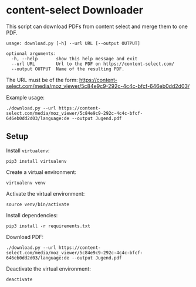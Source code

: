# content-select Downloader

This script can download PDFs from content select and merge them to one PDF.

```
usage: download.py [-h] --url URL [--output OUTPUT]

optional arguments:
  -h, --help       show this help message and exit
  --url URL        Url to the PDF on https://content-select.com/
  --output OUTPUT  Name of the resulting PDF.
```

The URL must be of the form: https://content-select.com/media/moz_viewer/5c84e9c9-292c-4c4c-bfcf-646eb0dd2d03/

Example usage:

```
./download.py --url https://content-select.com/media/moz_viewer/5c84e9c9-292c-4c4c-bfcf-646eb0dd2d03/language:de --output Jugend.pdf
```

## Setup

Install `virtualenv`:
```
pip3 install virtualenv
```

Create a virtual environment:
```
virtualenv venv
```

Activate the virtual environment:
```
source venv/bin/activate
```

Install dependencies:
```
pip3 install -r requirements.txt
```

Download PDF:
```
./download.py --url https://content-select.com/media/moz_viewer/5c84e9c9-292c-4c4c-bfcf-646eb0dd2d03/language:de --output Jugend.pdf
```

Deactivate the virtual environment:
```
deactivate
```
